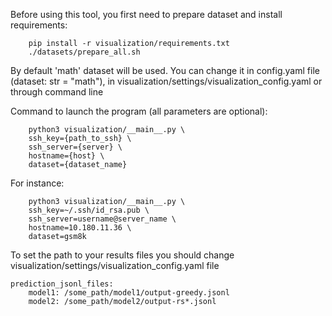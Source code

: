 Before using this tool, you first need to prepare dataset and install requirements:
```
    pip install -r visualization/requirements.txt
    ./datasets/prepare_all.sh
```

By default 'math' dataset will be used. You can change it in config.yaml file (dataset: str = "math"), in visualization/settings/visualization_config.yaml or through command line

Command to launch the program (all parameters are optional):
```
    python3 visualization/__main__.py \
    ssh_key={path_to_ssh} \
    ssh_server={server} \
    hostname={host} \
    dataset={dataset_name}
```

For instance:
```
    python3 visualization/__main__.py \
    ssh_key=~/.ssh/id_rsa.pub \
    ssh_server=username@server_name \
    hostname=10.180.11.36 \
    dataset=gsm8k
```

To set the path to your results files you should change visualization/settings/visualization_config.yaml file

```
prediction_jsonl_files:
    model1: /some_path/model1/output-greedy.jsonl
    model2: /some_path/model2/output-rs*.jsonl
```